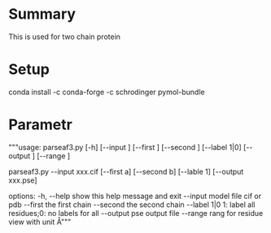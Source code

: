 # Summary
This is used for two chain protein
# Setup
conda install -c conda-forge -c schrodinger pymol-bundle
# Parametr
"""usage: parseaf3.py [-h] [--input <file path>] [--first <first chain>] [--second <second chain>] [--label 1|0]
                   [--output <file path>] [--range <rang>]

parseaf3.py --input xxx.cif [--first a] [--second b] [--lable 1] [--output xxx.pse]

options:
  -h, --help            show this help message and exit
  --input <file path>   model file cif or pdb
  --first <first chain>
                        the first chain
  --second <second chain>
                        the second chain
  --label 1|0           1: label all residues;0: no labels for all
  --output <file path>  pse output file
  --range <rang>        rang for residue view with unit Å"""

